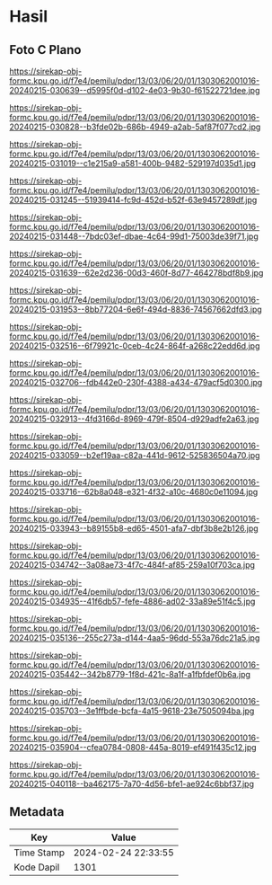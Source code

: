 # Hasil

## Foto C Plano

https://sirekap-obj-formc.kpu.go.id/f7e4/pemilu/pdpr/13/03/06/20/01/1303062001016-20240215-030639--d5995f0d-d102-4e03-9b30-f61522721dee.jpg

https://sirekap-obj-formc.kpu.go.id/f7e4/pemilu/pdpr/13/03/06/20/01/1303062001016-20240215-030828--b3fde02b-686b-4949-a2ab-5af87f077cd2.jpg

https://sirekap-obj-formc.kpu.go.id/f7e4/pemilu/pdpr/13/03/06/20/01/1303062001016-20240215-031019--c1e215a9-a581-400b-9482-529197d035d1.jpg

https://sirekap-obj-formc.kpu.go.id/f7e4/pemilu/pdpr/13/03/06/20/01/1303062001016-20240215-031245--51939414-fc9d-452d-b52f-63e9457289df.jpg

https://sirekap-obj-formc.kpu.go.id/f7e4/pemilu/pdpr/13/03/06/20/01/1303062001016-20240215-031448--7bdc03ef-dbae-4c64-99d1-75003de39f71.jpg

https://sirekap-obj-formc.kpu.go.id/f7e4/pemilu/pdpr/13/03/06/20/01/1303062001016-20240215-031639--62e2d236-00d3-460f-8d77-464278bdf8b9.jpg

https://sirekap-obj-formc.kpu.go.id/f7e4/pemilu/pdpr/13/03/06/20/01/1303062001016-20240215-031953--8bb77204-6e6f-494d-8836-74567662dfd3.jpg

https://sirekap-obj-formc.kpu.go.id/f7e4/pemilu/pdpr/13/03/06/20/01/1303062001016-20240215-032516--6f79921c-0ceb-4c24-864f-a268c22edd6d.jpg

https://sirekap-obj-formc.kpu.go.id/f7e4/pemilu/pdpr/13/03/06/20/01/1303062001016-20240215-032706--fdb442e0-230f-4388-a434-479acf5d0300.jpg

https://sirekap-obj-formc.kpu.go.id/f7e4/pemilu/pdpr/13/03/06/20/01/1303062001016-20240215-032913--4fd3166d-8969-479f-8504-d929adfe2a63.jpg

https://sirekap-obj-formc.kpu.go.id/f7e4/pemilu/pdpr/13/03/06/20/01/1303062001016-20240215-033059--b2ef19aa-c82a-441d-9612-525836504a70.jpg

https://sirekap-obj-formc.kpu.go.id/f7e4/pemilu/pdpr/13/03/06/20/01/1303062001016-20240215-033716--62b8a048-e321-4f32-a10c-4680c0e11094.jpg

https://sirekap-obj-formc.kpu.go.id/f7e4/pemilu/pdpr/13/03/06/20/01/1303062001016-20240215-033943--b89155b8-ed65-4501-afa7-dbf3b8e2b126.jpg

https://sirekap-obj-formc.kpu.go.id/f7e4/pemilu/pdpr/13/03/06/20/01/1303062001016-20240215-034742--3a08ae73-4f7c-484f-af85-259a10f703ca.jpg

https://sirekap-obj-formc.kpu.go.id/f7e4/pemilu/pdpr/13/03/06/20/01/1303062001016-20240215-034935--41f6db57-fefe-4886-ad02-33a89e51f4c5.jpg

https://sirekap-obj-formc.kpu.go.id/f7e4/pemilu/pdpr/13/03/06/20/01/1303062001016-20240215-035136--255c273a-d144-4aa5-96dd-553a76dc21a5.jpg

https://sirekap-obj-formc.kpu.go.id/f7e4/pemilu/pdpr/13/03/06/20/01/1303062001016-20240215-035442--342b8779-1f8d-421c-8a1f-a1fbfdef0b6a.jpg

https://sirekap-obj-formc.kpu.go.id/f7e4/pemilu/pdpr/13/03/06/20/01/1303062001016-20240215-035703--3e1ffbde-bcfa-4a15-9618-23e7505094ba.jpg

https://sirekap-obj-formc.kpu.go.id/f7e4/pemilu/pdpr/13/03/06/20/01/1303062001016-20240215-035904--cfea0784-0808-445a-8019-ef491f435c12.jpg

https://sirekap-obj-formc.kpu.go.id/f7e4/pemilu/pdpr/13/03/06/20/01/1303062001016-20240215-040118--ba462175-7a70-4d56-bfe1-ae924c6bbf37.jpg


## Metadata

| Key        | Value               |
| ---------- | ------------------- |
| Time Stamp | 2024-02-24 22:33:55 |
| Kode Dapil | 1301                |



